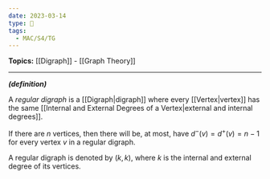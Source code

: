 ```yaml
---
date: 2023-03-14
type: 🧠
tags:
  - MAC/S4/TG
---
```


**Topics:** [[Digraph]] - [[Graph Theory]]

---

_**(definition)**_

A _regular digraph_ is a [[Digraph|digraph]] where every [[Vertex|vertex]] has the same [[Internal and External Degrees of a Vertex|external and internal degrees]].

If there are $n$ vertices, then there will be, at most, have $d^-(v) = d^+(v) = n-1$ for every vertex $v$ in a regular digraph.

A regular digraph is denoted by $(k, k)$, where $k$ is the internal and external degree of its vertices.
